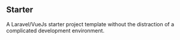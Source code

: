 ## Starter
A Laravel/VueJs starter project template without the distraction of a complicated development environment.